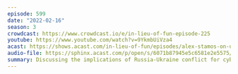 ```yaml
---
episode: 599
date: "2022-02-16"
season: 3
crowdcast: https://www.crowdcast.io/e/in-lieu-of-fun-episode-225
youtube: https://www.youtube.com/watch?v=9YkmbUiVza4
acast: https://shows.acast.com/in-lieu-of-fun/episodes/alex-stamos-on-ukraine-and-cybersecurity
audio-file: https://sphinx.acast.com/p/open/s/6071b87945e5c6581e2e5575/e/62138e5375b42a00136a665b/media.mp3
summary: Discussing the implications of Russia-Ukraine conflict for cybersecurity
---
```

